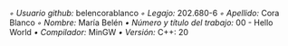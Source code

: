 *◦ Usuario github:* belencorablanco
*◦ Legajo:* 202.680-6
*◦ Apellido:* Cora Blanco
*◦ Nombre:* María Belén
*• Número y título del trabajo:* 00 - Hello World
*• Compilador:* MinGW
*• Versión:* C++: 20
